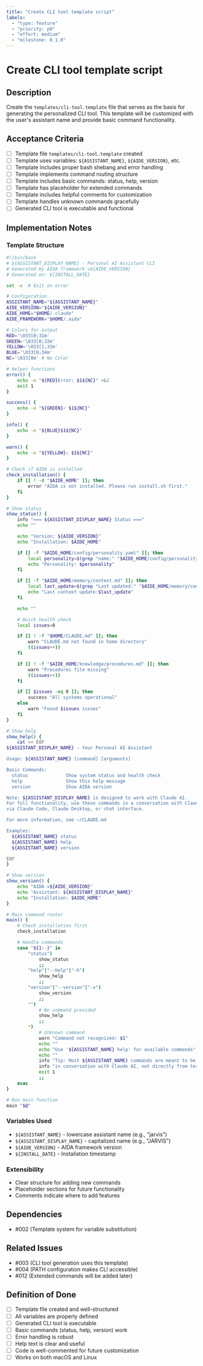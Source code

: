 ```yaml
---
title: "Create CLI tool template script"
labels:
  - "type: feature"
  - "priority: p0"
  - "effort: medium"
  - "milestone: 0.1.0"
---
```


# Create CLI tool template script

## Description

Create the `templates/cli-tool.template` file that serves as the basis for generating the personalized CLI tool. This template will be customized with the user's assistant name and provide basic command functionality.

## Acceptance Criteria

- [ ] Template file `templates/cli-tool.template` created
- [ ] Template uses variables: `${ASSISTANT_NAME}`, `${AIDE_VERSION}`, etc.
- [ ] Template includes proper bash shebang and error handling
- [ ] Template implements command routing structure
- [ ] Template includes basic commands: status, help, version
- [ ] Template has placeholder for extended commands
- [ ] Template includes helpful comments for customization
- [ ] Template handles unknown commands gracefully
- [ ] Generated CLI tool is executable and functional

## Implementation Notes

### Template Structure

```bash
#!/bin/bash
# ${ASSISTANT_DISPLAY_NAME} - Personal AI Assistant CLI
# Generated by AIDA framework v${AIDE_VERSION}
# Generated on: ${INSTALL_DATE}

set -e  # Exit on error

# Configuration
ASSISTANT_NAME="${ASSISTANT_NAME}"
AIDE_VERSION="${AIDE_VERSION}"
AIDE_HOME="$HOME/.claude"
AIDE_FRAMEWORK="$HOME/.aida"

# Colors for output
RED='\033[0;31m'
GREEN='\033[0;32m'
YELLOW='\033[1;33m'
BLUE='\033[0;34m'
NC='\033[0m' # No Color

# Helper functions
error() {
    echo -e "${RED}Error: $1${NC}" >&2
    exit 1
}

success() {
    echo -e "${GREEN}✓ $1${NC}"
}

info() {
    echo -e "${BLUE}$1${NC}"
}

warn() {
    echo -e "${YELLOW}⚠ $1${NC}"
}

# Check if AIDA is installed
check_installation() {
    if [[ ! -d "$AIDE_HOME" ]]; then
        error "AIDA is not installed. Please run install.sh first."
    fi
}

# Show status
show_status() {
    info "=== ${ASSISTANT_DISPLAY_NAME} Status ==="
    echo ""

    echo "Version: ${AIDE_VERSION}"
    echo "Installation: $AIDE_HOME"

    if [[ -f "$AIDE_HOME/config/personality.yaml" ]]; then
        local personality=$(grep "name:" "$AIDE_HOME/config/personality.yaml" | head -1 | cut -d'"' -f2)
        echo "Personality: $personality"
    fi

    if [[ -f "$AIDE_HOME/memory/context.md" ]]; then
        local last_update=$(grep "Last updated:" "$AIDE_HOME/memory/context.md" | head -1 | cut -d':' -f2-)
        echo "Last context update:$last_update"
    fi

    echo ""

    # Quick health check
    local issues=0

    if [[ ! -f "$HOME/CLAUDE.md" ]]; then
        warn "CLAUDE.md not found in home directory"
        ((issues++))
    fi

    if [[ ! -f "$AIDE_HOME/knowledge/procedures.md" ]]; then
        warn "Procedures file missing"
        ((issues++))
    fi

    if [[ $issues -eq 0 ]]; then
        success "All systems operational"
    else
        warn "Found $issues issues"
    fi
}

# Show help
show_help() {
    cat << EOF
${ASSISTANT_DISPLAY_NAME} - Your Personal AI Assistant

Usage: ${ASSISTANT_NAME} [command] [arguments]

Basic Commands:
  status              Show system status and health check
  help                Show this help message
  version             Show AIDA version

Note: ${ASSISTANT_DISPLAY_NAME} is designed to work with Claude AI.
For full functionality, use these commands in a conversation with Claude
via Claude Code, Claude Desktop, or chat interface.

For more information, see ~/CLAUDE.md

Examples:
  ${ASSISTANT_NAME} status
  ${ASSISTANT_NAME} help
  ${ASSISTANT_NAME} version

EOF
}

# Show version
show_version() {
    echo "AIDA v${AIDE_VERSION}"
    echo "Assistant: ${ASSISTANT_DISPLAY_NAME}"
    echo "Installation: $AIDE_HOME"
}

# Main command router
main() {
    # Check installation first
    check_installation

    # Handle commands
    case "${1:-}" in
        "status")
            show_status
            ;;
        "help"|"--help"|"-h")
            show_help
            ;;
        "version"|"--version"|"-v")
            show_version
            ;;
        "")
            # No command provided
            show_help
            ;;
        *)
            # Unknown command
            warn "Command not recognized: $1"
            echo ""
            echo "Use '${ASSISTANT_NAME} help' for available commands"
            echo ""
            info "Tip: Most ${ASSISTANT_NAME} commands are meant to be used"
            info "in conversation with Claude AI, not directly from terminal."
            exit 1
            ;;
    esac
}

# Run main function
main "$@"
```

### Variables Used

- `${ASSISTANT_NAME}` - lowercase assistant name (e.g., "jarvis")
- `${ASSISTANT_DISPLAY_NAME}` - capitalized name (e.g., "JARVIS")
- `${AIDE_VERSION}` - AIDA framework version
- `${INSTALL_DATE}` - Installation timestamp

### Extensibility

- Clear structure for adding new commands
- Placeholder sections for future functionality
- Comments indicate where to add features

## Dependencies

- #002 (Template system for variable substitution)

## Related Issues

- #003 (CLI tool generation uses this template)
- #004 (PATH configuration makes CLI accessible)
- #012 (Extended commands will be added later)

## Definition of Done

- [ ] Template file created and well-structured
- [ ] All variables are properly defined
- [ ] Generated CLI tool is executable
- [ ] Basic commands (status, help, version) work
- [ ] Error handling is robust
- [ ] Help text is clear and useful
- [ ] Code is well-commented for future customization
- [ ] Works on both macOS and Linux
